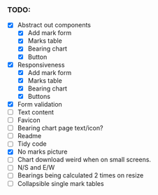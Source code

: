 ### TODO:

- [x] Abstract out components
  - [x] Add mark form
  - [x] Marks table
  - [x] Bearing chart
  - [x] Button
- [x] Responsiveness
  - [x] Add mark form
  - [x] Marks table
  - [x] Bearing chart
  - [x] Buttons
- [x] Form validation
- [ ] Text content
- [ ] Favicon
- [ ] Bearing chart page text/icon?
- [ ] Readme
- [ ] Tidy code
- [x] No marks picture
- [ ] Chart download weird when on small screens.
- [ ] N/S and E/W
- [ ] Bearings being calculated 2 times on resize
- [ ] Collapsible single mark tables
